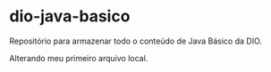# dio-java-basico
Repositório para armazenar todo o conteúdo de Java Básico da DIO.

Alterando meu primeiro arquivo local.
